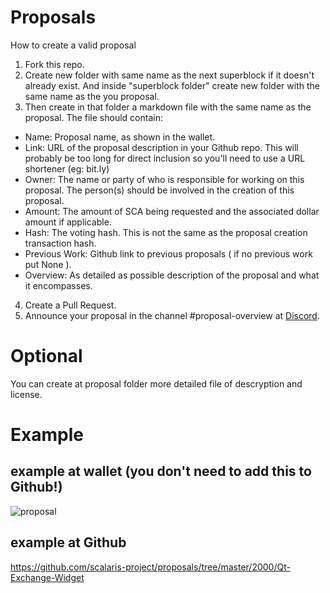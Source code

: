 # Proposals
How to create a valid proposal

1. Fork this repo.
2. Create new folder with same name as the next superblock if it doesn't already exist. And inside "superblock folder" create new folder with the same name as the you proposal.
3. Then create in that folder a markdown file with the same name as the proposal. The file should contain:

* Name: Proposal name, as shown in the wallet.
* Link: URL of the proposal description in your Github repo. This will probably be too long for direct inclusion so you'll need to use a URL shortener (eg: bit.ly) 
* Owner: The name or party of who is responsible for working on this proposal. The person(s) should be involved in the creation of this proposal.
* Amount: The amount of SCA being requested and the associated dollar amount if applicable.
* Hash: The voting hash. This is not the same as the proposal creation transaction hash. 
* Previous Work:  Github link to previous proposals ( if no previous work put None ).
* Overview: As detailed as possible description of the proposal and what it encompasses.

4. Create a Pull Request.
5. Announce your proposal in the channel #proposal-overview at [Discord](https://discord.gg/ZeUMV2kcaQ).

# Optional

You can create at proposal folder more detailed file of descryption and license.

# Example

## example at wallet (you don't need to add this to Github!)

![proposal](https://user-images.githubusercontent.com/32709596/110054174-4ce14c80-7d63-11eb-9872-ac265415cf28.png)

## example at Github

https://github.com/scalaris-project/proposals/tree/master/2000/Qt-Exchange-Widget
